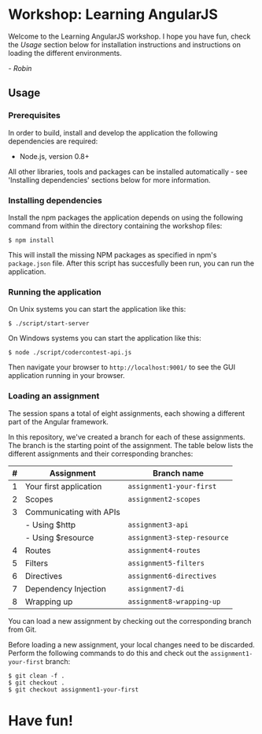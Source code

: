 # Workshop: Learning AngularJS

Welcome to the Learning AngularJS workshop. I hope you have fun, check the
*Usage* section below for installation instructions and instructions on loading
the different environments.

*- Robin*

## Usage

### Prerequisites

In order to build, install and develop the application the following
dependencies are required:

* Node.js, version 0.8+

All other libraries, tools and packages can be installed automatically - see
'Installing dependencies' sections below for more information.

### Installing dependencies

Install the npm packages the application depends on using the following command
from within the directory containing the workshop files:

```
$ npm install
```

This will install the missing NPM packages as specified in npm's `package.json`
file. After this script has succesfully been run, you can run the application.

### Running the application

On Unix systems you can start the application like this:

```
$ ./script/start-server
```

On Windows systems you can start the application like this:

```
$ node ./script/codercontest-api.js
```

Then navigate your browser to `http://localhost:9001/` to see the GUI
application running in your browser.

### Loading an assignment

The session spans a total of eight assignments, each showing a different part of
the Angular framework.

In this repository, we've created a branch for each of these assignments. The
branch is the starting point of the assignment. The table below lists the
different assignments and their corresponding branches:

| # | Assignment                | Branch name                 |
|---| ------------------------- | --------------------------- |
| 1 | Your first application    | `assignment1-your-first`    |
| 2 | Scopes                    | `assignment2-scopes`        |
| 3 | Communicating with APIs   |                             |
|   | - Using $http             | `assignment3-api`           |
|   | - Using $resource         | `assignment3-step-resource` |
| 4 | Routes                    | `assignment4-routes`        |
| 5 | Filters                   | `assignment5-filters`       |
| 6 | Directives                | `assignment6-directives`    |
| 7 | Dependency Injection      | `assignment7-di`            |
| 8 | Wrapping up               | `assignment8-wrapping-up`   |

You can load a new assignment by checking out the corresponding branch from Git.

Before loading a new assignment, your local changes need to be discarded.
Perform the following commands to do this and check out the
`assignment1-your-first` branch:

```
$ git clean -f .
$ git checkout .
$ git checkout assignment1-your-first
```

# Have fun!
